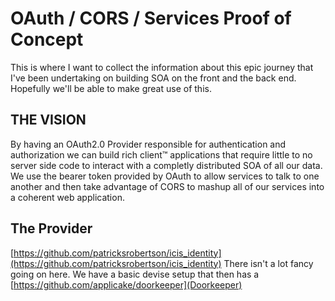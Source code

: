 OAuth / CORS / Services Proof of Concept
=============================

This is where I want to collect the information about this epic journey that I've been undertaking on building SOA on the front and the back end. Hopefully we'll be able to make great use of this.

THE VISION
----------

By having an OAuth2.0 Provider responsible for authentication and authorization we can build rich client™ applications that require little to no server side code to interact with a completly distributed SOA of all our data. We use the bearer token provided by OAuth to allow services to talk to one another and then take advantage of CORS to mashup all of our services into a coherent web application.

The Provider
------------

[https://github.com/patricksrobertson/icis_identity](https://github.com/patricksrobertson/icis_identity)
There isn't a lot fancy going on here. We have a basic devise setup that then has a [https://github.com/applicake/doorkeeper](Doorkeeper)
